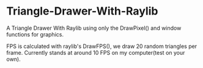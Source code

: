 # Triangle-Drawer-With-Raylib
A Triangle Drawer With Raylib using only the DrawPixel() and window functions for graphics.

FPS is calculated with raylib's DrawFPS(), we draw 20 random triangles per frame. Currently stands at around 10 FPS on my computer(test on your own).
